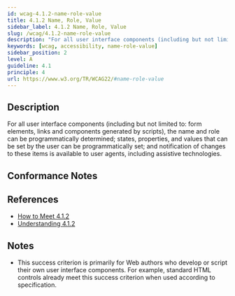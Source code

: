 ```yaml
---
id: wcag-4.1.2-name-role-value
title: 4.1.2 Name, Role, Value
sidebar_label: 4.1.2 Name, Role, Value
slug: /wcag/4.1.2-name-role-value
description: "For all user interface components (including but not limited to: form elements, links and components generated by scripts), the name and role can be programmatically determined; states, properties, and values that can be set by the user can be programmatically set; and notification of changes to these items is available to user agents, including assistive technologies."
keywords: [wcag, accessibility, name-role-value]
sidebar_position: 2
level: A
guideline: 4.1
principle: 4
url: https://www.w3.org/TR/WCAG22/#name-role-value
---
```


## Description

For all user interface components (including but not limited to: form elements, links and components generated by scripts), the name and role can be programmatically determined; states, properties, and values that can be set by the user can be programmatically set; and notification of changes to these items is available to user agents, including assistive technologies.

## Conformance Notes

<!-- Add your conformance notes and evaluation here -->

## References

- [How to Meet 4.1.2](https://www.w3.org/WAI/WCAG22/quickref/#name-role-value)
- [Understanding 4.1.2](https://www.w3.org/WAI/WCAG22/Understanding/name-role-value.html)

## Notes

- This success criterion is primarily for Web authors who develop or script their own user interface components. For example, standard HTML controls already meet this success criterion when used according to specification.

